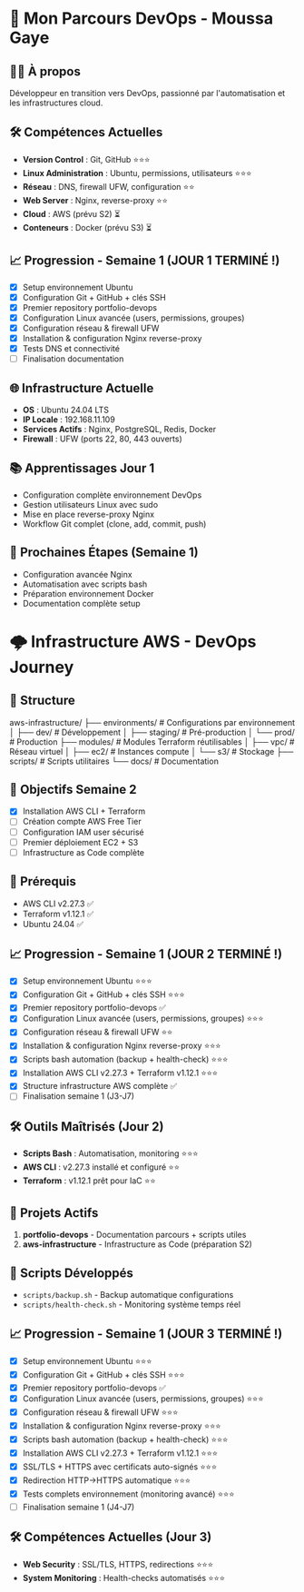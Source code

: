 # 🚀 Mon Parcours DevOps - Moussa Gaye

## 👨‍💻 À propos
Développeur en transition vers DevOps, passionné par l'automatisation et les infrastructures cloud.

## 🛠️ Compétences Actuelles
- **Version Control** : Git, GitHub ⭐⭐⭐
- **Linux Administration** : Ubuntu, permissions, utilisateurs ⭐⭐⭐
- **Réseau** : DNS, firewall UFW, configuration ⭐⭐
- **Web Server** : Nginx, reverse-proxy ⭐⭐
- **Cloud** : AWS (prévu S2) ⏳
- **Conteneurs** : Docker (prévu S3) ⏳

## 📈 Progression - Semaine 1 (JOUR 1 TERMINÉ !)
- [x] Setup environnement Ubuntu
- [x] Configuration Git + GitHub + clés SSH
- [x] Premier repository portfolio-devops
- [x] Configuration Linux avancée (users, permissions, groupes)
- [x] Configuration réseau & firewall UFW  
- [x] Installation & configuration Nginx reverse-proxy
- [x] Tests DNS et connectivité
- [ ] Finalisation documentation

## 🌐 Infrastructure Actuelle
- **OS** : Ubuntu 24.04 LTS
- **IP Locale** : 192.168.11.109
- **Services Actifs** : Nginx, PostgreSQL, Redis, Docker
- **Firewall** : UFW (ports 22, 80, 443 ouverts)

## 📚 Apprentissages Jour 1
- Configuration complète environnement DevOps
- Gestion utilisateurs Linux avec sudo
- Mise en place reverse-proxy Nginx
- Workflow Git complet (clone, add, commit, push)

## 🎯 Prochaines Étapes (Semaine 1)
- Configuration avancée Nginx
- Automatisation avec scripts bash
- Préparation environnement Docker
- Documentation complète setup

# 🌩️ Infrastructure AWS - DevOps Journey

## 📁 Structure
aws-infrastructure/
├── environments/          # Configurations par environnement
│   ├── dev/               # Développement
│   ├── staging/           # Pré-production
│   └── prod/              # Production
├── modules/               # Modules Terraform réutilisables
│   ├── vpc/               # Réseau virtuel
│   ├── ec2/               # Instances compute
│   └── s3/                # Stockage
├── scripts/               # Scripts utilitaires
└── docs/                  # Documentation

## 🎯 Objectifs Semaine 2
- [x] Installation AWS CLI + Terraform
- [ ] Création compte AWS Free Tier
- [ ] Configuration IAM user sécurisé
- [ ] Premier déploiement EC2 + S3
- [ ] Infrastructure as Code complète

## 🔧 Prérequis
- AWS CLI v2.27.3 ✅
- Terraform v1.12.1 ✅
- Ubuntu 24.04 ✅

## 📈 Progression - Semaine 1 (JOUR 2 TERMINÉ !)
- [x] Setup environnement Ubuntu ⭐⭐⭐
- [x] Configuration Git + GitHub + clés SSH ⭐⭐⭐
- [x] Premier repository portfolio-devops ✅
- [x] Configuration Linux avancée (users, permissions, groupes) ⭐⭐⭐
- [x] Configuration réseau & firewall UFW ⭐⭐
- [x] Installation & configuration Nginx reverse-proxy ⭐⭐⭐
- [x] Scripts bash automation (backup + health-check) ⭐⭐⭐
- [x] Installation AWS CLI v2.27.3 + Terraform v1.12.1 ⭐⭐⭐
- [x] Structure infrastructure AWS complète ✅
- [ ] Finalisation semaine 1 (J3-J7)

## 🛠️ Outils Maîtrisés (Jour 2)
- **Scripts Bash** : Automatisation, monitoring ⭐⭐⭐
- **AWS CLI** : v2.27.3 installé et configuré ⭐⭐
- **Terraform** : v1.12.1 prêt pour IaC ⭐⭐

## 📂 Projets Actifs
1. **portfolio-devops** - Documentation parcours + scripts utiles
2. **aws-infrastructure** - Infrastructure as Code (préparation S2)

## 🔧 Scripts Développés
- `scripts/backup.sh` - Backup automatique configurations
- `scripts/health-check.sh` - Monitoring système temps réel
## 📈 Progression - Semaine 1 (JOUR 3 TERMINÉ !)
- [x] Setup environnement Ubuntu ⭐⭐⭐
- [x] Configuration Git + GitHub + clés SSH ⭐⭐⭐
- [x] Premier repository portfolio-devops ✅
- [x] Configuration Linux avancée (users, permissions, groupes) ⭐⭐⭐
- [x] Configuration réseau & firewall UFW ⭐⭐⭐
- [x] Installation & configuration Nginx reverse-proxy ⭐⭐⭐
- [x] Scripts bash automation (backup + health-check) ⭐⭐⭐
- [x] Installation AWS CLI v2.27.3 + Terraform v1.12.1 ⭐⭐⭐
- [x] SSL/TLS + HTTPS avec certificats auto-signés ⭐⭐⭐
- [x] Redirection HTTP→HTTPS automatique ⭐⭐⭐
- [x] Tests complets environnement (monitoring avancé) ⭐⭐⭐
- [ ] Finalisation semaine 1 (J4-J7)

## 🛠️ Compétences Actuelles (Jour 3)
- **Web Security** : SSL/TLS, HTTPS, redirections ⭐⭐⭐
- **System Monitoring** : Health-checks automatisés ⭐⭐⭐
